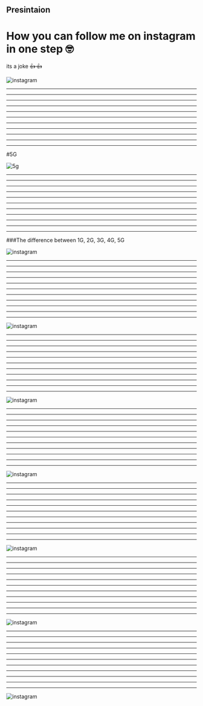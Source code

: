 ## Presintaion





# How you can follow me on instagram in one step 🤓  
 its a joke  ~~👍 👍~~ 


![instagram](https://raw.githubusercontent.com/Ahmad-Hendi/Presintaion/main/Images/1.png)


___
___
___
___
___
___
___
___
___
___
___

#5G 

![5g](https://raw.githubusercontent.com/Ahmad-Hendi/Presintaion/main/Images/2-2.png)


___
___
___
___
___
___
___
___
___
___
___

###The difference between 1G, 2G, 3G, 4G, 5G

![instagram](https://raw.githubusercontent.com/Ahmad-Hendi/Presintaion/main/Images/3.jpeg)


___
___
___
___
___
___
___
___
___
___
___

![instagram](https://github.com/Ahmad-Hendi/Presintaion/blob/main/Images/4-4.png)

___
___
___
___
___
___
___
___
___
___
___

![instagram](https://raw.githubusercontent.com/Ahmad-Hendi/Presintaion/main/Images/5.jpg)


___
___
___
___
___
___
___
___
___
___
___

![instagram](https://raw.githubusercontent.com/Ahmad-Hendi/Presintaion/main/Images/6.png)


___
___
___
___
___
___
___
___
___
___
___

![instagram](https://raw.githubusercontent.com/Ahmad-Hendi/Presintaion/main/Images/7.png)


___
___
___
___
___
___
___
___
___
___
___

![instagram](https://raw.githubusercontent.com/Ahmad-Hendi/Presintaion/main/Images/8.png)


___
___
___
___
___
___
___
___
___
___
___

![instagram](https://raw.githubusercontent.com/Ahmad-Hendi/Presintaion/main/Images/9.jpeg)





